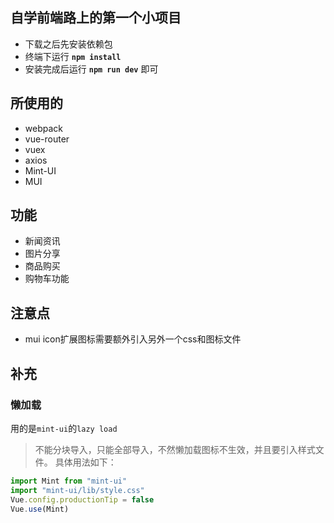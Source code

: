 ## 自学前端路上的第一个小项目

 - 下载之后先安装依赖包
 - 终端下运行 **`npm install`**
 - 安装完成后运行 **`npm run dev`** 即可
 ## 所使用的
 - webpack
 - vue-router
 - vuex
 - axios
 - Mint-UI
 - MUI

 ## 功能
 
 - 新闻资讯
 - 图片分享
 - 商品购买
 - 购物车功能


## 注意点
- mui icon扩展图标需要额外引入另外一个css和图标文件

## 补充
### 懒加载
用的是`mint-ui`的`lazy load`
>不能分块导入，只能全部导入，不然懒加载图标不生效，并且要引入样式文件。
具体用法如下：

```js
import Mint from "mint-ui"
import "mint-ui/lib/style.css"
Vue.config.productionTip = false
Vue.use(Mint)
```


